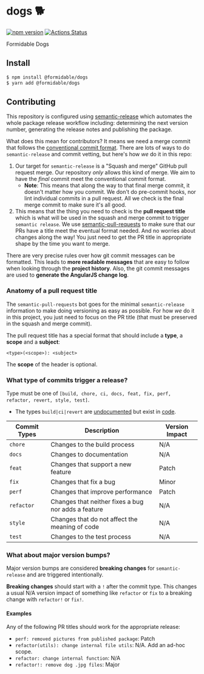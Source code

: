dogs 🐕
======

[![npm version][npm_img]][npm_site]
[![Actions Status][actions_img]][actions_site]

Formidable Dogs

## Install

```sh
$ npm install @formidable/dogs
$ yarn add @formidable/dogs
```

## Contributing

This repository is configured using [semantic-release](https://github.com/semantic-release/semantic-release) which automates the whole package release workflow including: determining the next version number, generating the release notes and publishing the package.

What does this mean for contributors? It means we need a merge commit that follows the [conventional commit format](https://www.conventionalcommits.org/en/v1.0.0/). There are lots of ways to do `semantic-release` and commit vetting, but here's how _we_ do it in this repo:

1. Our target for `semantic-release` is a "Squash and merge" GitHub pull request merge. Our repository _only_ allows this kind of merge. We aim to have the _final_ commit meet the conventional commit format.
    * **Note**: This means that along the way to that final merge commit, it doesn't matter how you commit. We don't do pre-commit hooks, nor lint individual commits in a pull request. All we check is the final merge commit to make sure it's all good.
2. This means that the thing you need to check is the **pull request title** which is what will be used in the squash and merge commit to trigger `semantic release`. We use [semantic-pull-requests](https://github.com/zeke/semantic-pull-requests) to make sure that our PRs have a title meet the eventual format needed. And no worries about changes along the way! You just need to get the PR title in appropriate shape by the time you want to merge.

There are very precise rules over how git commit messages can be formatted. This leads to **more
readable messages** that are easy to follow when looking through the **project history**. Also,
the git commit messages are used to **generate the AngularJS change log**.

### Anatomy of a pull request title

The `semantic-pull-requests` bot goes for the minimal `semantic-release` information to make doing versioning as easy as possible. For how _we_ do it in this project, you just need to focus on the PR title (that must be preserved in the squash and merge commit).

The pull request title has a special format that should include a **type**, a **scope** and a **subject**:

```
<type>(<scope>): <subject>
```

The **scope** of the header is optional.

### What type of commits trigger a release?

Type must be one of `[build, chore, ci, docs, feat, fix, perf, refactor, revert, style, test]`.
- The types `build|ci|revert` are [undocumented](https://github.com/angular/angular.js/blob/master/DEVELOPERS.md#type) but exist in [code](https://github.com/conventional-changelog/commitlint/blob/5fd27fdcd2d88435257f888d832fc19c5bbc037f/%40commitlint/config-conventional/index.test.js#L39).

| Commit Types | Description                                         | Version Impact |
|--------------|-----------------------------------------------------|----------------|
| `chore`      | Changes to the build process                        | N/A            |
| `docs`       | Changes to documentation                            | N/A            |
| `feat`       | Changes that support a new feature                  | Patch          |
| `fix`        | Changes that fix a bug                              | Minor          |
| `perf`       | Changes that improve performance                    | Patch          |
| `refactor`   | Changes that neither fixes a bug nor adds a feature | N/A            |
| `style`      | Changes that do not affect the meaning of code      | N/A            |
| `test`       | Changes to the test process                         | N/A            |

### What about major version bumps?

Major version bumps are considered **breaking changes** for `semantic-release` and are triggered intentionally.

**Breaking changes** should start with a `!` after the commit type. This changes a usual N/A version impact of something like `refactor` or `fix` to a breaking change with `refactor!` or `fix!`.

#### Examples

Any of the following PR titles should work for the appropriate release:

* `perf: removed pictures from published package`: Patch
* `refactor(utils): change internal file utils`: N/A. Add an ad-hoc scope.
* `refactor: change internal function`: N/A
* `refactor!: remove dog .jpg files`: Major

[npm_img]: https://badge.fury.io/js/%40formidable%2Fdogs.svg
[npm_site]: https://www.npmjs.com/package/@formidable/dogs
[actions_img]: https://github.com/FormidableLabs/dogs/workflows/CI/badge.svg
[actions_site]: https://github.com/FormidableLabs/dogs/actions
